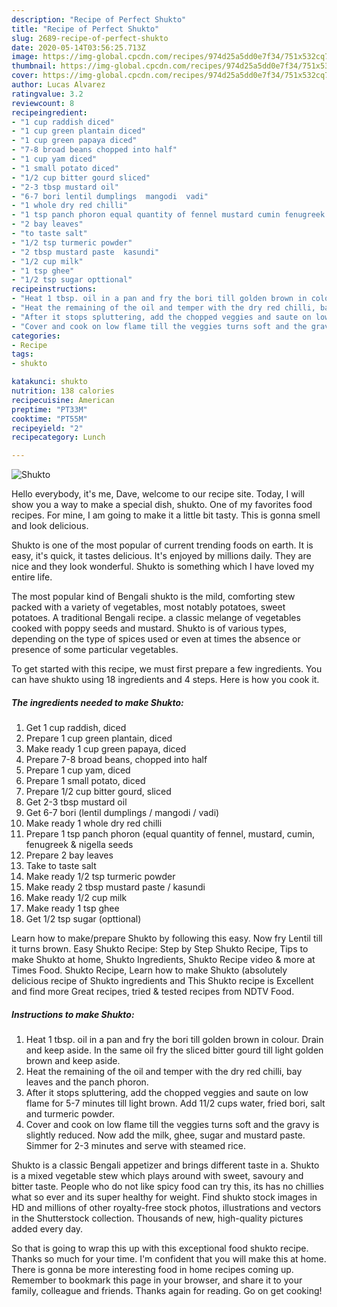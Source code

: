 ```yaml
---
description: "Recipe of Perfect Shukto"
title: "Recipe of Perfect Shukto"
slug: 2689-recipe-of-perfect-shukto
date: 2020-05-14T03:56:25.713Z
image: https://img-global.cpcdn.com/recipes/974d25a5dd0e7f34/751x532cq70/shukto-recipe-main-photo.jpg
thumbnail: https://img-global.cpcdn.com/recipes/974d25a5dd0e7f34/751x532cq70/shukto-recipe-main-photo.jpg
cover: https://img-global.cpcdn.com/recipes/974d25a5dd0e7f34/751x532cq70/shukto-recipe-main-photo.jpg
author: Lucas Alvarez
ratingvalue: 3.2
reviewcount: 8
recipeingredient:
- "1 cup raddish diced"
- "1 cup green plantain diced"
- "1 cup green papaya diced"
- "7-8 broad beans chopped into half"
- "1 cup yam diced"
- "1 small potato diced"
- "1/2 cup bitter gourd sliced"
- "2-3 tbsp mustard oil"
- "6-7 bori lentil dumplings  mangodi  vadi"
- "1 whole dry red chilli"
- "1 tsp panch phoron equal quantity of fennel mustard cumin fenugreek  nigella seeds"
- "2 bay leaves"
- "to taste salt"
- "1/2 tsp turmeric powder"
- "2 tbsp mustard paste  kasundi"
- "1/2 cup milk"
- "1 tsp ghee"
- "1/2 tsp sugar opttional"
recipeinstructions:
- "Heat 1 tbsp. oil in a pan and fry the bori till golden brown in colour. Drain and keep aside. In the same oil fry the sliced bitter gourd till light golden brown and keep aside."
- "Heat the remaining of the oil and temper with the dry red chilli, bay leaves and the panch phoron."
- "After it stops spluttering, add the chopped veggies and saute on low flame for 5-7 minutes till light brown. Add 11/2 cups water, fried bori, salt and turmeric powder."
- "Cover and cook on low flame till the veggies turns soft and the gravy is slightly reduced. Now add the milk, ghee, sugar and mustard paste. Simmer for 2-3 minutes and serve with steamed rice."
categories:
- Recipe
tags:
- shukto

katakunci: shukto 
nutrition: 138 calories
recipecuisine: American
preptime: "PT33M"
cooktime: "PT55M"
recipeyield: "2"
recipecategory: Lunch

---
```



![Shukto](https://img-global.cpcdn.com/recipes/974d25a5dd0e7f34/751x532cq70/shukto-recipe-main-photo.jpg)

Hello everybody, it's me, Dave, welcome to our recipe site. Today, I will show you a way to make a special dish, shukto. One of my favorites food recipes. For mine, I am going to make it a little bit tasty. This is gonna smell and look delicious.

Shukto is one of the most popular of current trending foods on earth. It is easy, it's quick, it tastes delicious. It's enjoyed by millions daily. They are nice and they look wonderful. Shukto is something which I have loved my entire life.

The most popular kind of Bengali shukto is the mild, comforting stew packed with a variety of vegetables, most notably potatoes, sweet potatoes. A traditional Bengali recipe. a classic melange of vegetables cooked with poppy seeds and mustard. Shukto is of various types, depending on the type of spices used or even at times the absence or presence of some particular vegetables.


To get started with this recipe, we must first prepare a few ingredients. You can have shukto using 18 ingredients and 4 steps. Here is how you cook it.

<!--inarticleads1-->

##### The ingredients needed to make Shukto:

1. Get 1 cup raddish, diced
1. Prepare 1 cup green plantain, diced
1. Make ready 1 cup green papaya, diced
1. Prepare 7-8 broad beans, chopped into half
1. Prepare 1 cup yam, diced
1. Prepare 1 small potato, diced
1. Prepare 1/2 cup bitter gourd, sliced
1. Get 2-3 tbsp mustard oil
1. Get 6-7 bori (lentil dumplings / mangodi / vadi)
1. Make ready 1 whole dry red chilli
1. Prepare 1 tsp panch phoron (equal quantity of fennel, mustard, cumin, fenugreek &amp; nigella seeds
1. Prepare 2 bay leaves
1. Take to taste salt
1. Make ready 1/2 tsp turmeric powder
1. Make ready 2 tbsp mustard paste / kasundi
1. Make ready 1/2 cup milk
1. Make ready 1 tsp ghee
1. Get 1/2 tsp sugar (opttional)


Learn how to make/prepare Shukto by following this easy. Now fry Lentil till it turns brown. Easy Shukto Recipe: Step by Step Shukto Recipe, Tips to make Shukto at home, Shukto Ingredients, Shukto Recipe video &amp; more at Times Food. Shukto Recipe, Learn how to make Shukto (absolutely delicious recipe of Shukto ingredients and This Shukto recipe is Excellent and find more Great recipes, tried &amp; tested recipes from NDTV Food. 

<!--inarticleads2-->

##### Instructions to make Shukto:

1. Heat 1 tbsp. oil in a pan and fry the bori till golden brown in colour. Drain and keep aside. In the same oil fry the sliced bitter gourd till light golden brown and keep aside.
1. Heat the remaining of the oil and temper with the dry red chilli, bay leaves and the panch phoron.
1. After it stops spluttering, add the chopped veggies and saute on low flame for 5-7 minutes till light brown. Add 11/2 cups water, fried bori, salt and turmeric powder.
1. Cover and cook on low flame till the veggies turns soft and the gravy is slightly reduced. Now add the milk, ghee, sugar and mustard paste. Simmer for 2-3 minutes and serve with steamed rice.


Shukto is a classic Bengali appetizer and brings different taste in a. Shukto is a mixed vegetable stew which plays around with sweet, savoury and bitter taste. People who do not like spicy food can try this, its has no chillies what so ever and its super healthy for weight. Find shukto stock images in HD and millions of other royalty-free stock photos, illustrations and vectors in the Shutterstock collection. Thousands of new, high-quality pictures added every day. 

So that is going to wrap this up with this exceptional food shukto recipe. Thanks so much for your time. I'm confident that you will make this at home. There is gonna be more interesting food in home recipes coming up. Remember to bookmark this page in your browser, and share it to your family, colleague and friends. Thanks again for reading. Go on get cooking!
